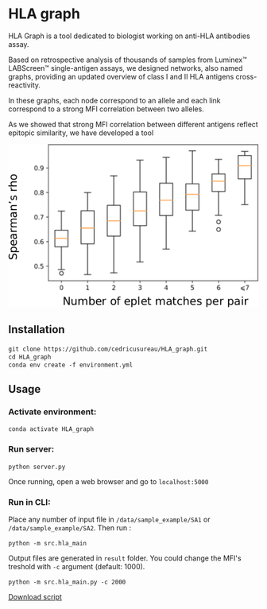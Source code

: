 # HLA graph

HLA Graph is a tool dedicated to biologist working on anti-HLA antibodies assay. 

Based on retrospective analysis of thousands of samples from Luminex™ LABScreen™ single-antigen assays, we designed networks, also named graphs, 
providing an updated overview of class I and II HLA antigens cross-reactivity. 

In these graphs, each node correspond to an allele and each link correspond to a strong MFI correlation between two alleles. 

As we showed that strong MFI correlation between different antigens reflect epitopic similarity, we have developed a tool 

![alt text](https://raw.githubusercontent.com/cedricusureau/HLA_graph/master/figures/eplet_corr.png '=eplet_correlation') 
## Installation 

```shell script
git clone https://github.com/cedricusureau/HLA_graph.git
cd HLA_graph
conda env create -f environment.yml
```

## Usage 


### Activate environment:
```shell script
conda activate HLA_graph
```

### Run server:
```shell script
python server.py
```
Once running, open a web browser and go to `localhost:5000`

### Run in CLI:

Place any number of input file in `/data/sample_example/SA1` or `/data/sample_example/SA2`. Then run :

```shell script
python -m src.hla_main
```
Output files are generated in `result` folder.
You could change the MFI's treshold with `-c` argument (default: 1000).

```shell script
python -m src.hla_main.py -c 2000
```

<a id="raw-url" href="https://github.com/cedricusureau/HLA_graph/blob/master/src/deletes_files.py">Download script</a>